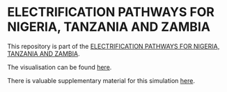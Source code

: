 # ELECTRIFICATION PATHWAYS FOR NIGERIA, TANZANIA AND ZAMBIA

This repository is part of the [ELECTRIFICATION PATHWAYS FOR NIGERIA, TANZANIA AND ZAMBIA]().

The visualisation can be found
[here]().

There is valuable supplementary material for this simulation
[here](https://github.com/svexican/nzt-electrification/tree/master/Annex-documents).
